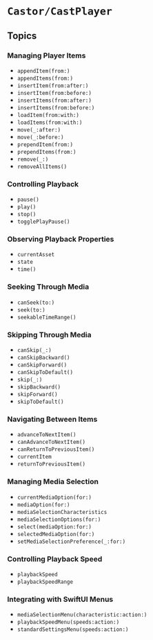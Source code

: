 # ``Castor/CastPlayer``

## Topics

### Managing Player Items

- ``appendItem(from:)``
- ``appendItems(from:)``
- ``insertItem(from:after:)``
- ``insertItem(from:before:)``
- ``insertItems(from:after:)``
- ``insertItems(from:before:)``
- ``loadItem(from:with:)``
- ``loadItems(from:with:)``
- ``move(_:after:)``
- ``move(_:before:)``
- ``prependItem(from:)``
- ``prependItems(from:)``
- ``remove(_:)``
- ``removeAllItems()``

### Controlling Playback

- ``pause()``
- ``play()``
- ``stop()``
- ``togglePlayPause()``

### Observing Playback Properties

- ``currentAsset``
- ``state``
- ``time()``

### Seeking Through Media

- ``canSeek(to:)``
- ``seek(to:)``
- ``seekableTimeRange()``

### Skipping Through Media

- ``canSkip(_:)``
- ``canSkipBackward()``
- ``canSkipForward()``
- ``canSkipToDefault()``
- ``skip(_:)``
- ``skipBackward()``
- ``skipForward()``
- ``skipToDefault()``

### Navigating Between Items

- ``advanceToNextItem()``
- ``canAdvanceToNextItem()``
- ``canReturnToPreviousItem()``
- ``currentItem``
- ``returnToPreviousItem()``

### Managing Media Selection

- ``currentMediaOption(for:)``
- ``mediaOption(for:)``
- ``mediaSelectionCharacteristics``
- ``mediaSelectionOptions(for:)``
- ``select(mediaOption:for:)``
- ``selectedMediaOption(for:)``
- ``setMediaSelectionPreference(_:for:)``

### Controlling Playback Speed

- ``playbackSpeed``
- ``playbackSpeedRange``

### Integrating with SwiftUI Menus

- ``mediaSelectionMenu(characteristic:action:)``
- ``playbackSpeedMenu(speeds:action:)``
- ``standardSettingsMenu(speeds:action:)``

